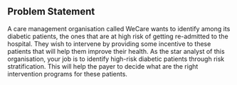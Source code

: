 
## Problem Statement

A care management organisation called WeCare wants to identify among its diabetic patients, the ones that are at high risk of getting re-admitted to the hospital. 
They wish to intervene by providing some incentive to these patients that will help them improve their health. As the star analyst of this organisation, your job is to identify high-risk diabetic patients through risk stratification. 
This will help the payer to decide what are the right intervention programs for these patients.
